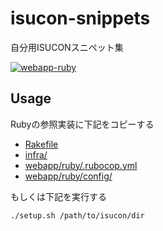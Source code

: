 # isucon-snippets
自分用ISUCONスニペット集

[![webapp-ruby](https://github.com/sue445/isucon-snippets/actions/workflows/webapp-ruby.yml/badge.svg)](https://github.com/sue445/isucon-snippets/actions/workflows/webapp-ruby.yml)

## Usage
Rubyの参照実装に下記をコピーする

* [Rakefile](Rakefile)
* [infra/](infra/)
* [webapp/ruby/.rubocop.yml](webapp/ruby/.rubocop.yml)
* [webapp/ruby/config/](webapp/ruby/config/)

もしくは下記を実行する

```bash
./setup.sh /path/to/isucon/dir
```
